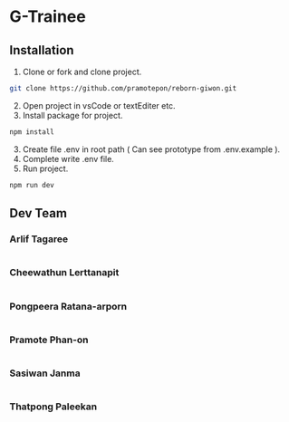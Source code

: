 # G-Trainee
## Installation
1. Clone or fork and clone project.
```bash
git clone https://github.com/pramotepon/reborn-giwon.git
```
2. Open project in vsCode or textEditer etc.
2. Install package for project.
```bash
npm install
```
3. Create file .env in root path ( Can see prototype from .env.example ).
4. Complete write .env file.
5. Run project.
```bash
npm run dev
```

## Dev Team
### Arlif Tagaree
```
```
### Cheewathun Lerttanapit
```
```
### Pongpeera Ratana-arporn
```
```
### Pramote Phan-on
```
```
### Sasiwan Janma
```
```
### Thatpong Paleekan
```
```